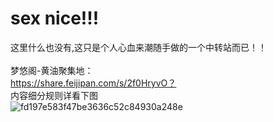 # sex nice!!!<br>
这里什么也没有,这只是个人心血来潮随手做的一个中转站而已！！<br><br>
梦悠阁-黄油聚集地：<br>
https://share.feijipan.com/s/2f0HryvO？<br>
内容细分规则详看下图<br>
![fd197e583f47be3636c52c84930a248e](https://github.com/user-attachments/assets/cb2e0881-c22b-47f5-9145-ebdf1a2521e2)

